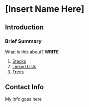 # [Insert Name Here]


## Introduction

### Brief Summary
What is this about? **WRITE**

1. [Stacks](01-stack.md)
1. [Linked Lists](02-linkedlist.md)
1. [Trees](03-tree.md)

## Contact Info
My info goes here

